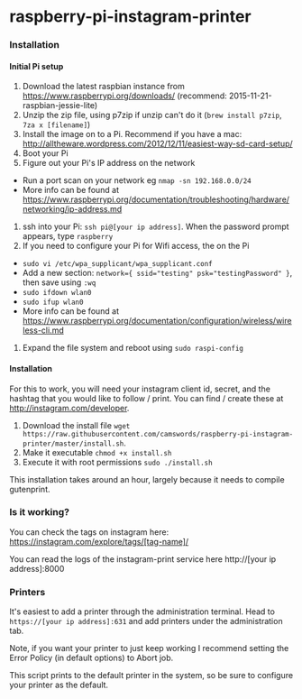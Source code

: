 # raspberry-pi-instagram-printer #

### Installation ###

#### Initial Pi setup ####

1. Download the latest raspbian instance from https://www.raspberrypi.org/downloads/ (recommend: 2015-11-21-raspbian-jessie-lite)
1. Unzip the zip file, using p7zip if unzip can't do it (`brew install p7zip`, `7za x [filename]`)
1. Install the image on to a Pi. Recommend if you have a mac: http://alltheware.wordpress.com/2012/12/11/easiest-way-sd-card-setup/
1. Boot your Pi
1. Figure out your Pi's IP address on the network
  * Run a port scan on your network eg `nmap -sn 192.168.0.0/24`
  * More info can be found at https://www.raspberrypi.org/documentation/troubleshooting/hardware/networking/ip-address.md
1. ssh into your Pi: `ssh pi@[your ip address]`. When the password prompt appears, type `raspberry`
1. If you need to configure your Pi for Wifi access, the on the Pi
  * `sudo vi /etc/wpa_supplicant/wpa_supplicant.conf`
  * Add a new section: `network={ ssid="testing" psk="testingPassword" }`, then save using `:wq`
  * `sudo ifdown wlan0`
  * `sudo ifup wlan0`
  * More info can be found at https://www.raspberrypi.org/documentation/configuration/wireless/wireless-cli.md
1. Expand the file system and reboot using `sudo raspi-config`

#### Installation ####

For this to work, you will need your instagram client id, secret, and the hashtag that you would like to follow / print. You can find / create these at http://instagram.com/developer.

1. Download the install file `wget https://raw.githubusercontent.com/camswords/raspberry-pi-instagram-printer/master/install.sh`.
2. Make it executable `chmod +x install.sh`
3. Execute it with root permissions `sudo ./install.sh`

This installation takes around an hour, largely because it needs to compile gutenprint.

### Is it working? ###

You can check the tags on instagram here: https://instagram.com/explore/tags/[tag-name]/

You can read the logs of the instagram-print service here http://[your ip address]:8000

### Printers ###

It's easiest to add a printer through the administration terminal. Head to `https://[your ip address]:631` and add printers under the administration tab.

Note, if you want your printer to just keep working I recommend setting the Error Policy (in default options) to Abort job.

This script prints to the default printer in the system, so be sure to configure your printer as the default.
